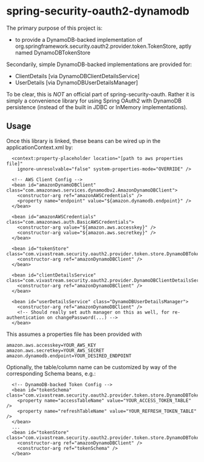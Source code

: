 spring-security-oauth2-dynamodb
===============================

The primary purpose of this project is:
* to provide a DynamoDB-backed implementation of org.springframework.security.oauth2.provider.token.TokenStore, aptly named DynamoDBTokenStore

Secondarily, simple DynamoDB-backed implementations are provided for:
* ClientDetails [via DynamoDBClientDetailsService]
* UserDetails [via DynamoDBUserDetailsManager]

To be clear, this is *NOT* an official part of spring-security-oauth.  Rather it is simply a convenience library for using Spring OAuth2 with DynamoDB persistence (instead of the built in JDBC or InMemory implementations).

## Usage

Once this library is linked, these beans can be wired up in the applicationContext.xml by:
```
  <context:property-placeholder location="[path to aws properties file]"
    ignore-unresolvable="false" system-properties-mode="OVERRIDE" />

  <!-- AWS Client Config -->
  <bean id="amazonDynamoDBClient" class="com.amazonaws.services.dynamodbv2.AmazonDynamoDBClient">
    <constructor-arg ref="amazonAWSCredentials" />
    <property name="endpoint" value="${amazon.dynamodb.endpoint}" />
  </bean>

  <bean id="amazonAWSCredentials" class="com.amazonaws.auth.BasicAWSCredentials">
    <constructor-arg value="${amazon.aws.accesskey}" />
    <constructor-arg value="${amazon.aws.secretkey}" />
  </bean>

  <bean id="tokenStore" class="com.vivastream.security.oauth2.provider.token.store.DynamoDBTokenStore">
    <constructor-arg ref="amazonDynamoDBClient" />
  </bean>

  <bean id="clientDetailsService" class="com.vivastream.security.oauth2.provider.DynamoDBClientDetailsService">
    <constructor-arg ref="amazonDynamoDBClient" />
  </bean>

  <bean id="userDetailsService" class="DynamoDBUserDetailsManager">
    <constructor-arg ref="amazonDynamoDBClient" />
    <!-- Should really set auth manager on this as well, for re-authentication on changePassword(...) -->
  </bean>
```

This assumes a properties file has been provided with
```
amazon.aws.accesskey=YOUR_AWS_KEY
amazon.aws.secretkey=YOUR_AWS_SECRET
amazon.dynamodb.endpoint=YOUR_DESIRED_ENDPOINT
```

Optionally, the table/column name can be customized by way of the corresponding Schema beans, e.g.:
```
  <!-- DynamoDB-backed Token Config -->  
  <bean id="tokenSchema" class="com.vivastream.security.oauth2.provider.token.store.DynamoDBTokenSchema">
    <property name="accessTableName" value="YOUR_ACCESS_TOKEN_TABLE" />
    <property name="refreshTableName" value="YOUR_REFRESH_TOKEN_TABLE" />
  </bean>
  ...
  <bean id="tokenStore" class="com.vivastream.security.oauth2.provider.token.store.DynamoDBTokenStore">
    <constructor-arg ref="amazonDynamoDBClient" />
    <constructor-arg ref="tokenSchema" />
  </bean>
```